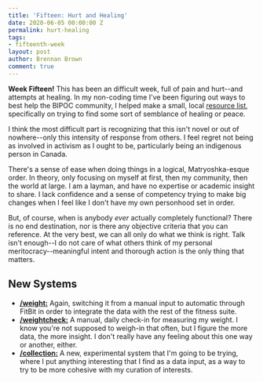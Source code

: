 ```yaml
---
title: 'Fifteen: Hurt and Healing'
date: 2020-06-05 00:00:00 Z
permalink: hurt-healing
tags:
- fifteenth-week
layout: post
author: Brennan Brown
comment: true
---
```


**Week Fifteen!** This has been an difficult week, full of pain and hurt--and attempts at healing. In my non-coding time I've been figuring out ways to best help the BIPOC community, I helped make a small, local [resource list](https://bipoc-resources.ca/), specifically on trying to find some sort of semblance of healing or peace. 

I think the most difficult part is recognizing that this isn't novel or out of nowhere--only this intensity of response from others. I feel regret not being as involved in activism as I ought to be, particularly being an indigenous person in Canada. 

There's a sense of ease when doing things in a logical, Matryoshka-esque order. In theory, only focusing on myself at first, then my community, then the world at large. 
I am a layman, and have no expertise or academic insight to share. I lack confidence and a sense of competency trying to make big changes when I feel like I don't have my own personhood set in order. 

But, of course, when is anybody *ever* actually completely functional? There is no end destination, nor is there any objective criteria that you can reference. At the very best, we can all only do what we think is right. Talk isn't enough--I do not care of what others think of my personal meritocracy--meaningful intent and thorough action is the only thing that matters.

## New Systems

* [**/weight:**](https://beeminder.com/brennanbrown/weight/) Again, switching it from a manual input to automatic through FitBit in order to integrate the data with the rest of the fitness suite.
* [**/weightcheck:**](https://beeminder.com/brennanbrown/weightcheck/) A manual, daily check-in for measuring my weight. I know you're not supposed to weigh-in that often, but I figure the more data, the more insight. I don't really have any feeling about this one way or another, either.
* [**/collection:**](https://beeminder.com/brennanbrown/collection) A new, experimental system that I'm going to be trying, where I put anything interesting that I find as a data input, as a way to try to be more cohesive with my curation of interests.